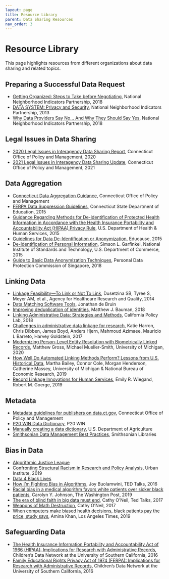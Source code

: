 ```yaml
---
layout: page
title: Resource Library
parent: Data Sharing Resources
nav_order: 3
---
```


# Resource Library 

This page highlights resources from different organizations about data sharing and related topics.

## Preparing a Successful Data Request
 * [Getting Organized: Steps to Take before Negotiating](https://www.neighborhoodindicators.org/library/guides/getting-organized-steps-take-negotiating), National Neighborhood Indicators Partnership, 2018 
 * [DATA SYSTEM: Privacy and Security](https://www.neighborhoodindicators.org/sites/default/files/publications/Example%20Data%20Security%20Plan.pdf), National Neighborhood Indicators Partnership, 2013 
 * [Why Data Providers Say No… And Why They Should Say Yes](https://www.neighborhoodindicators.org/library/guides/why-data-providers-say-noand-why-they-should-say-yes), National Neighborhood Indicators Partnership, 2018 

## Legal Issues in Data Sharing
 * [2020 Legal Issues in Interagency Data Sharing Report](https://portal.ct.gov/-/media/CT-Data/PA-19153-Legal-Issues-in-Interagency-Data-Sharing-Report-11520.pdf), Connecticut Office of Policy and Management, 2020 
 * [2021 Legal Issues in Interagency Data Sharing Update](https://portal.ct.gov/-/media/CT-Data/Legal-Issues-in-Interagency-Data-Sharing-Report-11521_merged.pdf), Connecticut Office of Policy and Management, 2021 

## Data Aggregation
 * [Connecticut Data Aggregation Guidance](https://portal.ct.gov/-/media/CT-Data/Data_Aggregation_Guidance_V2.pdf), Connecticut Office of Policy and Management 
 * [FERPA Data Suppression Guidelines](http://edsight.ct.gov/relatedreports/BDCRE%20Data%20Suppression%20Rules.pdf), Connecticut State Department of Education, 2015
 * [Guidance Regarding Methods for De-identification of Protected Health Information in Accordance with the Health Insurance Portability and Accountability Act (HIPAA) Privacy Rule](https://www.hhs.gov/hipaa/for-professionals/privacy/special-topics/de-identification/index.html), U.S. Department of Health & Human Services, 2015
 * [Guidelines for Data De-Identification or Anonymization](https://www.educause.edu/focus-areas-and-initiatives/policy-and-security/cybersecurity-program/resources/information-security-guide/toolkits/guidelines-for-data-deidentification-or-anonymization), Educause, 2015
 * [De-Identification of Personal Information](https://nvlpubs.nist.gov/nistpubs/ir/2015/NIST.IR.8053.pdf), Simson L. Garfinkel, National Institute of Standards and Technology, U.S. Department of Commerce, 2015  
 * [Guide to Basic Data Anonymization Techniques](https://iapp.org/media/pdf/resource_center/Guide_to_Anonymisation.pdf), Personal Data Protection Commission of Singapore, 2018 

## Linking Data 
 * [Linkage Feasibility—To Link or Not To Link](https://www.ncbi.nlm.nih.gov/books/NBK253318/), Dusetzina SB, Tyree S, Meyer AM, et al., Agency for Healthcare Research and Quality, 2014
 * [Data Matching Software Tools](https://github.com/J535D165/data-matching-software), Jonathan de Bruin
 * [Improving deduplication of identities](http://www.datasciencepublicpolicy.org//wp-content/uploads/2018/11/dedupewhitepaper.pdf), Matthew J. Bauman, 2018 
 * [Linking Administrative Data: Strategies and Methods](https://github.com/californiapolicylab/data-linking/blob/master/Data%20Linking%20-%20white%20paper%20-%2012%2018%2018%20-%20FINAL.pdf), California Policy Lab, 2018
 * [Challenges in administrative data linkage for research](https://journals.sagepub.com/doi/10.1177/2053951717745678), Katie Harron, Chris Dibben, James Boyd, Anders Hjern, Mahmoud Azimaee, Mauricio L Barreto, Harvey Goldstein, 2017
 * [Modernizing Person-Level Entity Resolution with Biometrically Linked Records](https://sites.lsa.umich.edu/mgms/wp-content/uploads/sites/283/2020/12/entity_resolution_20201203.pdf), Matthew Gross, Michael Mueller-Smith, University of Michigan, 2020
 * [How Well Do Automated Linking Methods Perform? Lessons from U.S. Historical Data](http://www-personal.umich.edu/~baileymj/Bailey_Cole_Henderson_Massey.pdf), Martha Bailey, Connor Cole, Morgan Henderson, Catherine Massey, University of Michigan & National Bureau of Economic Research, 2019
 * [Record Linkage Innovations for Human Services](https://www.chapinhall.org/wp-content/uploads/PDF/Record-Linkage-Innovations-for-the-Human-Services.pdf), Emily R. Wiegand, Robert M. Goerge, 2019

## Metadata 
 * [Metadata guidelines for publishers on data.ct.gov](https://portal.ct.gov/-/media/CT-Data/Metadata-Guidelines.docx?la=en), Connecticut Office of Policy and Management 
 * [P20 WIN Data Dictionary](https://www.ct.edu/files/pdfs/p20win/P20WIN_Data_Dictionary.xlsx), P20 WIN
 * [Manually creating a data dictionary](https://data.nal.usda.gov/manually-creating-data-dictionary), U.S. Department of Agriculture 
 * [Smithsonian Data Management Best Practices](https://library.si.edu/sites/default/files/pdf/rdm_best_practices.pdf), Smithsonian Libraries 

## Bias in Data 
 * [Algorithmic Justice League](https://www.ajlunited.org/)
 * [Confronting Structural Racism in Research and Policy Analysis](https://www.urban.org/sites/default/files/publication/99852/confronting_structural_racism_in_research_and_policy_analysis_0.pdf), Urban Institute, 2019
 * [Data 4 Black Lives](http://d4bl.org/conference.html)
 * [How I’m Fighting Bias in Algorithms](https://www.ted.com/talks/joy_buolamwini_how_i_m_fighting_bias_in_algorithms), Joy Buolamwini, TED Talks, 2016
 * [Racial bias in a medical algorithm favors white patients over sicker black patients](https://www.washingtonpost.com/health/2019/10/24/racial-bias-medical-algorithm-favors-white-patients-over-sicker-black-patients/), Carolyn Y. Johnson, The Washington Post, 2019
 * [The era of blind faith in big data must end](https://www.ted.com/talks/cathy_o_neil_the_era_of_blind_faith_in_big_data_must_end), Cathy O’Neil, Ted Talks, 2017
 * [Weapons of Math Destruction](https://www.penguinrandomhouse.com/books/241363/weapons-of-math-destruction-by-cathy-oneil/), Cathy O’Neil, 2017
 * [When computers make biased health decisions, black patients pay the price, study says](https://www.latimes.com/science/story/2019-10-24/computer-algorithm-fuels-racial-bias-in-us-healthcare), Amina Khan, Los Angeles Times, 2019

## Safeguarding Data 
 * [The Health Insurance Information Portability and Accountability Act of 1966 (HIPAA): Implications for Research with Administrative Records](https://www.datanetwork.org/wp-content/uploads/CDN-HIPAA-Overview_Final.pdf), Children’s Data Network at the University of Southern California, 2016
 * [Family Educational Rights Privacy Act of 1974 (FERPA): Implications for Research with Administrative Records](https://www.datanetwork.org/wp-content/uploads/CDN-FERPA-Overview_Final.pdf), Children’s Data Network at the University of Southern California, 2016
